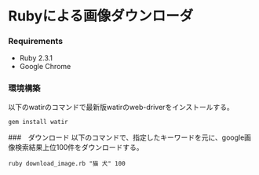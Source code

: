 # Rubyによる画像ダウンローダ

### Requirements
- Ruby 2.3.1
- Google Chrome


### 環境構築
以下のwatirのコマンドで最新版watirのweb-driverをインストールする。

```
gem install watir
```

###　ダウンロード
以下のコマンドで、指定したキーワードを元に、google画像検索結果上位100件をダウンロードする。

```
ruby download_image.rb "猫 犬" 100
```